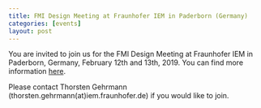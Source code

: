 ```yaml
---
title: FMI Design Meeting at Fraunhofer IEM in Paderborn (Germany)
categories: [events]
layout: post
---
```


You are invited to join us for the FMI Design Meeting at Fraunhofer IEM in Paderborn, Germany, February 12th and 13th, 2019.
You can find more information [here](https://svn.fmi-standard.org/fmi/branches/public/docs/DesignMeetings/Einladung_FMI_Design-Meeting.pdf).

Please contact Thorsten Gehrmann (thorsten.gehrmann(at)iem.fraunhofer.de) if you would like to join.
